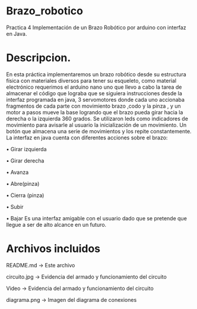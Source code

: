 # Brazo_robotico
Practica 4 Implementación de un Brazo  Robótico por arduino con interfaz en Java.

# Descripcion.
En esta práctica  implementaremos un brazo robótico desde su estructura  física  con materiales diversos para  tener  su  esqueleto, como  material  electrónico  requerimos  el arduino nano uno que llevo  a cabo la tarea de almacenar el código  que lograba que se siguiera instrucciones desde la interfaz  programada en java,  3 servomotores donde cada uno accionaba  fragmentos de cada parte con movimiento  brazo ,codo y la pinza ,  y un motor a pasos mueve  la base logrando  que el  brazo pueda  girar hacia la derecha o la izquierda 360 grados. Se  utilizaron leds como indicadores de movimiento para avisarle al usuario la inicialización de un movimiento. Un botón que almacena una serie de  movimientos y los repite constantemente.
La  interfaz en java  cuenta con diferentes acciones sobre el brazo:

•	Girar izquierda

•	Girar derecha

•	Avanza

•	Abre(pinza)

•	Cierra (pinza)

•	Subir 

•	Bajar
Es una  interfaz amigable con el  usuario dado que  se pretende que llegue a ser de alto alcance en un futuro. 

# Archivos incluidos
README.md -> Este archivo

circuito.jpg -> Evidencia del armado y funcionamiento del circuito

Video -> Evidencia del armado y funcionamiento del circuito

diagrama.png -> Imagen del diagrama de conexiones
